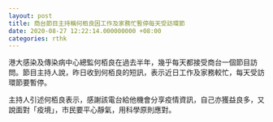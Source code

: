 ```yaml
---
layout: post
title: 商台節目主持稱何栢良因工作及家務忙暫停每天受訪環節
date: 2020-08-27 12:22:14.000000000 +08:00
categories: rthk
---
```


港大感染及傳染病中心總監何栢良在過去半年，幾乎每天都接受商台一個節目訪問。節目主持人說，昨日收到何栢良的短訊，表示近日工作及家務較忙，每天受訪環節要暫停。

主持人引述何栢良表示，感謝該電台給他機會分享疫情資訊，自己亦獲益良多，又說面對「疫境」，市民要平心靜氣，用科學原則應對。
